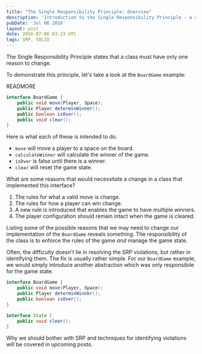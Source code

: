 ```yaml
---
title: "The Single Responsibility Principle: Overview"
description: 'Introduction to the Single Responsibility Principle - a class should have only one reason to change.'
pubDate: 'Jul 06 2016'
layout: post
date: 2016-07-06 03:23 UTC
tags: SRP, SOLID
---
```


The Single Responsibility Principle states that a class must have only one reason to change.

To demonstrate this principle, let's take a look at the `BoardGame` example:

READMORE

```java
interface BoardGame {
    public void move(Player, Space);
    public Player determinWinner();
    public boolean isOver();
    public void clear();
}
```

Here is what each of these is intended to do.

* `move` will move a player to a space on the board.
* `calculateWinner` will calculate the winner of the game.
* `isOver` is false until there is a winner.
* `clear` will reset the game state.

What are some reasons that would necessitate a change in a class that implemented this interface?

1. The rules for what a valid move is change.
2. The rules for how a player can win change.
3. A new rule is introduced that enables the game to have multiple winners.
4. The player configuration should remain intact when the game is cleared.

Listing some of the possible reasons that we may need to change our implementation of the `BoardGame` reveals something. The responsibility of the class is to enforce the rules of the game *and* manage the game state.

Often, the difficulty doesn't lie in resolving the SRP violations, but rather in identifying them. The fix is usually rather simple. For our `BoardGame` example, we would simply introduce another abstraction which was only responsibile for the game state.

```java
interface BoardGame {
    public void move(Player, Space);
    public Player determinWinnkr();
    public boolean isOver();
}

interface State {
    public void clear();
}
```

Why we should bother with SRP and techniques for identifying violations will be covered in upcoming posts.
